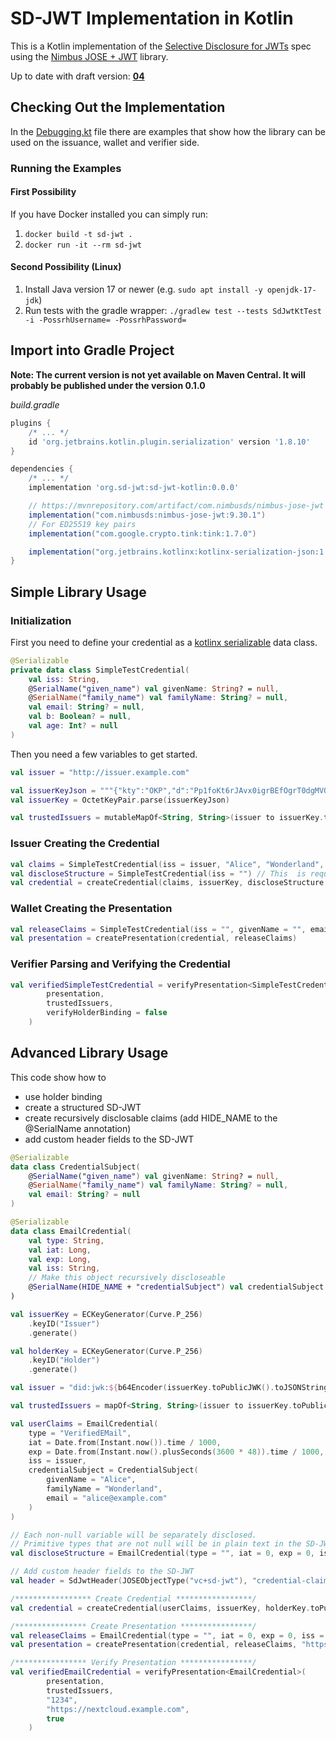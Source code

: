 # SD-JWT Implementation in Kotlin

This is a Kotlin implementation of the [Selective Disclosure for JWTs](https://github.com/oauthstuff/draft-selective-disclosure-jwt)
spec using the [Nimbus JOSE + JWT](https://connect2id.com/products/nimbus-jose-jwt) 
library.

Up to date with draft version: [**04**](https://drafts.oauth.net/oauth-selective-disclosure-jwt/draft-ietf-oauth-selective-disclosure-jwt.html)

## Checking Out the Implementation

In the [Debugging.kt](src/test/kotlin/org/sd_jwt/Debugging.kt) file 
there are examples that show how the library can be used
on the issuance, wallet and verifier side.

### Running the Examples

#### First Possibility

If you have Docker installed you can simply run:

1. ``docker build -t sd-jwt .``
2. ``docker run -it --rm sd-jwt``

#### Second Possibility (Linux)

1. Install Java version 17 or newer (e.g. ``sudo apt install -y openjdk-17-jdk``)
2. Run tests with the gradle wrapper: ``./gradlew test --tests SdJwtKtTest -i -PossrhUsername= -PossrhPassword=``

## Import into Gradle Project

**Note: The current version is not yet available on Maven Central. 
It will probably be published under the version 0.1.0**

*build.gradle*
```groovy
plugins {
    /* ... */
    id 'org.jetbrains.kotlin.plugin.serialization' version '1.8.10'
}

dependencies {
    /* ... */
    implementation 'org.sd-jwt:sd-jwt-kotlin:0.0.0'

    // https://mvnrepository.com/artifact/com.nimbusds/nimbus-jose-jwt
    implementation("com.nimbusds:nimbus-jose-jwt:9.30.1")
    // For ED25519 key pairs
    implementation("com.google.crypto.tink:tink:1.7.0")

    implementation("org.jetbrains.kotlinx:kotlinx-serialization-json:1.4.1")
}
```

## Simple Library Usage

### Initialization

First you need to define your credential as a 
[kotlinx serializable](https://github.com/Kotlin/kotlinx.serialization) 
data class.

```kotlin
@Serializable
private data class SimpleTestCredential(
    val iss: String,
    @SerialName("given_name") val givenName: String? = null,
    @SerialName("family_name") val familyName: String? = null,
    val email: String? = null,
    val b: Boolean? = null,
    val age: Int? = null
)
```

Then you need a few variables to get started.

```kotlin
val issuer = "http://issuer.example.com"

val issuerKeyJson = """{"kty":"OKP","d":"Pp1foKt6rJAvx0igrBEfOgrT0dgMVQDHmgJZbm2h518","crv":"Ed25519","kid":"IssuerKey","x":"1NYF4EFS2Ov9hqt35fVt2J-dktLV29hs8UFjxbOXnho"}"""
val issuerKey = OctetKeyPair.parse(issuerKeyJson)

val trustedIssuers = mutableMapOf<String, String>(issuer to issuerKey.toPublicJWK().toJSONString())
```

### Issuer Creating the Credential

```kotlin
val claims = SimpleTestCredential(iss = issuer, "Alice", "Wonderland", "alice@example.com", false, 21)
val discloseStructure = SimpleTestCredential(iss = "") // This  is required so that 'iss' is not hidden
val credential = createCredential(claims, issuerKey, discloseStructure = discloseStructure)
```

### Wallet Creating the Presentation

```kotlin
val releaseClaims = SimpleTestCredential(iss = "", givenName = "", email = "", age = 0) // Non-null claims will be revealed
val presentation = createPresentation(credential, releaseClaims)
```

### Verifier Parsing and Verifying the Credential

```kotlin
val verifiedSimpleTestCredential = verifyPresentation<SimpleTestCredential>(
        presentation, 
        trustedIssuers, 
        verifyHolderBinding = false
    )
```

## Advanced Library Usage

This code show  how to
- use holder binding
- create a structured SD-JWT
- create recursively disclosable claims (add HIDE_NAME to the @SerialName annotation)
- add custom header fields to the SD-JWT
```kotlin
@Serializable
data class CredentialSubject(
    @SerialName("given_name") val givenName: String? = null,
    @SerialName("family_name") val familyName: String? = null,
    val email: String? = null
)

@Serializable
data class EmailCredential(
    val type: String,
    val iat: Long,
    val exp: Long,
    val iss: String,
    // Make this object recursively discloseable
    @SerialName(HIDE_NAME + "credentialSubject") val credentialSubject: CredentialSubject? = null 
)

val issuerKey = ECKeyGenerator(Curve.P_256)
    .keyID("Issuer")
    .generate()

val holderKey = ECKeyGenerator(Curve.P_256)
    .keyID("Holder")
    .generate()

val issuer = "did:jwk:${b64Encoder(issuerKey.toPublicJWK().toJSONString())}"

val trustedIssuers = mapOf<String, String>(issuer to issuerKey.toPublicJWK().toJSONString())

val userClaims = EmailCredential(
    type = "VerifiedEMail",
    iat = Date.from(Instant.now()).time / 1000,
    exp = Date.from(Instant.now().plusSeconds(3600 * 48)).time / 1000,
    iss = issuer,
    credentialSubject = CredentialSubject(
        givenName = "Alice",
        familyName = "Wonderland",
        email = "alice@example.com"
    )
)

// Each non-null variable will be separately disclosed. 
// Primitive types that are not null will be in plain text in the SD-JWT.
val discloseStructure = EmailCredential(type = "", iat = 0, exp = 0, iss = "", credentialSubject = CredentialSubject())

// Add custom header fields to the SD-JWT
val header = SdJwtHeader(JOSEObjectType("vc+sd-jwt"), "credential-claims-set+json")

/***************** Create Credential *****************/
val credential = createCredential(userClaims, issuerKey, holderKey.toPublicJWK(), discloseStructure, sdJwtHeader = header)

/**************** Create Presentation ****************/
val releaseClaims = EmailCredential(type = "", iat = 0, exp = 0, iss = "", credentialSubject = CredentialSubject(email = ""))
val presentation = createPresentation(credential, releaseClaims, "https://nextcloud.example.com", "1234", holderKey)

/**************** Verify Presentation ****************/
val verifiedEmailCredential = verifyPresentation<EmailCredential>(
        presentation,
        trustedIssuers,
        "1234",
        "https://nextcloud.example.com",
        true
    )
```
